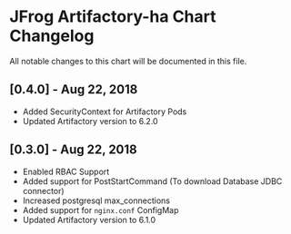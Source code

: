 # JFrog Artifactory-ha Chart Changelog
All notable changes to this chart will be documented in this file.

## [0.4.0] - Aug 22, 2018
* Added SecurityContext for Artifactory Pods
* Updated Artifactory version to 6.2.0

## [0.3.0] - Aug 22, 2018
* Enabled RBAC Support
* Added support for PostStartCommand (To download Database JDBC connector)
* Increased postgresql max_connections
* Added support for `nginx.conf` ConfigMap
* Updated Artifactory version to 6.1.0  